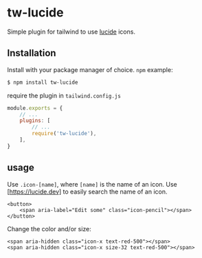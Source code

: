 # tw-lucide

Simple plugin for tailwind to use [lucide](https://lucide.dev) icons.

## Installation

Install with your package manager of choice. `npm` example:

```sh
$ npm install tw-lucide
```

require the plugin in `tailwind.config.js`

```js
module.exports = {
    // ...
    plugins: [
        // ...
        require('tw-lucide'),
    ],
}
```

## usage

Use `.icon-[name]`, where `[name]` is the name of an icon.
Use [https://lucide.dev] to easily search the name of an icon.

```
<button>
    <span aria-label="Edit some" class="icon-pencil"></span>
</button>

```

Change the color and/or size:

```
<span aria-hidden class="icon-x text-red-500"></span>
<span aria-hidden class="icon-x size-32 text-red-500"></span>
```
